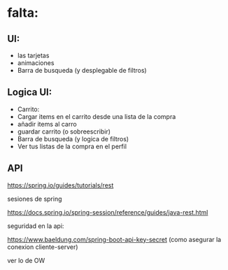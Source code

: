 # falta: 
## UI:
+ las tarjetas
+ animaciones
+ Barra de busqueda (y desplegable de filtros)
## Logica UI:
+ Carrito:
+ Cargar items en el carrito desde una lista de la compra
+ añadir items al carro
+ guardar carrito (o sobreescribir)
+ Barra de busqueda (y logica de filtros)
+ Ver tus listas de la compra en el perfil

## API
https://spring.io/guides/tutorials/rest

sesiones de spring

https://docs.spring.io/spring-session/reference/guides/java-rest.html

seguridad en la api:

https://www.baeldung.com/spring-boot-api-key-secret (como asegurar la conexion   cliente-server)

ver lo de OW
